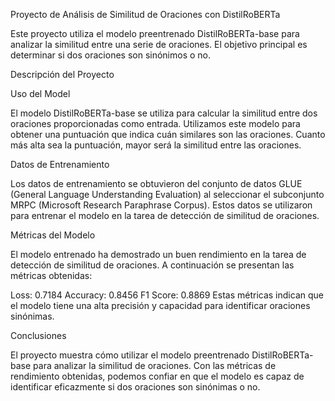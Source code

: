 Proyecto de Análisis de Similitud de Oraciones con DistilRoBERTa

Este proyecto utiliza el modelo preentrenado DistilRoBERTa-base para analizar la similitud entre una serie de oraciones. El objetivo principal es determinar si dos oraciones son sinónimos o no.

Descripción del Proyecto

Uso del Model

El modelo DistilRoBERTa-base se utiliza para calcular la similitud entre dos oraciones proporcionadas como entrada. Utilizamos este modelo para obtener una puntuación que indica cuán similares son las oraciones. Cuanto más alta sea la puntuación, mayor será la similitud entre las oraciones.

Datos de Entrenamiento

Los datos de entrenamiento se obtuvieron del conjunto de datos GLUE (General Language Understanding Evaluation) al seleccionar el subconjunto MRPC (Microsoft Research Paraphrase Corpus). Estos datos se utilizaron para entrenar el modelo en la tarea de detección de similitud de oraciones.

Métricas del Modelo

El modelo entrenado ha demostrado un buen rendimiento en la tarea de detección de similitud de oraciones. A continuación se presentan las métricas obtenidas:

Loss: 0.7184
Accuracy: 0.8456
F1 Score: 0.8869
Estas métricas indican que el modelo tiene una alta precisión y capacidad para identificar oraciones sinónimas.

Conclusiones

El proyecto muestra cómo utilizar el modelo preentrenado DistilRoBERTa-base para analizar la similitud de oraciones. Con las métricas de rendimiento obtenidas, podemos confiar en que el modelo es capaz de identificar eficazmente si dos oraciones son sinónimas o no.